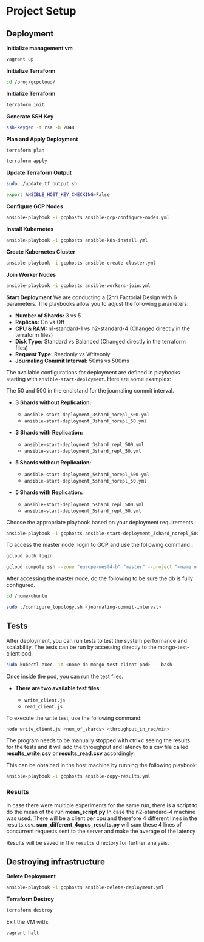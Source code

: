 
# Project Setup

## Deployment

**Initialize management vm**

```bash
vagrant up
```
**Initialize Terraform**
```bash
cd /proj/gcpcloud/
```

**Initialize Terraform**
```bash
terraform init
```

**Generate SSH Key**
```bash
ssh-keygen -t rsa -b 2048
```

**Plan and Apply Deployment**
```bash
terraform plan

terraform apply
```

**Update Terraform Output**
```bash
sudo ./update_tf_output.sh

export ANSIBLE_HOST_KEY_CHECKING=False
```

**Configure GCP Nodes**
```bash
ansible-playbook -i gcphosts ansible-gcp-configure-nodes.yml
```

**Install Kubernetes**
```bash
ansible-playbook -i gcphosts ansible-k8s-install.yml
```

**Create Kubernetes Cluster**
```bash
ansible-playbook -i gcphosts ansible-create-cluster.yml
```

**Join Worker Nodes**
```bash
ansible-playbook -i gcphosts ansible-workers-join.yml
```

**Start Deployment**
We are conducting a \(2^r\) Factorial Design with 6 parameters. The playbooks allow you to adjust the following parameters:

- **Number of Shards:** 3 vs 5
- **Replicas:** On vs Off
- **CPU & RAM:** n1-standard-1 vs n2-standard-4 (Changed directly in the terraform files)
- **Disk Type:** Standard vs Balanced (Changed directly in the terraform files)
- **Request Type:** Readonly vs Writeonly
- **Journaling Commit Interval:** 50ms vs 500ms

The available configurations for deployment are defined in playbooks starting with `ansible-start-deployment`. Here are some examples:

The 50 and 500 in the end stand for the journaling commit interval.

- **3 Shards without Replication:** 
  - `ansible-start-deployment_3shard_norepl_500.yml`
  - `ansible-start-deployment_3shard_norepl_50.yml`

- **3 Shards with Replication:** 
  - `ansible-start-deployment_3shard_repl_500.yml` 
  - `ansible-start-deployment_3shard_repl_50.yml`

- **5 Shards without Replication:** 
  - `ansible-start-deployment_5shard_norepl_500.yml` 
  - `ansible-start-deployment_5shard_norepl_50.yml`

- **5 Shards with Replication:** 
  - `ansible-start-deployment_5shard_repl_500.yml` 
  - `ansible-start-deployment_5shard_repl_50.yml`

Choose the appropriate playbook based on your deployment requirements.

```bash
ansible-playbook -i gcphosts ansible-start-deployment_3shard_norepl_500.yml  # Example command
```

To access the master node, login to GCP and use the following command :

```bash
gcloud auth login

gcloud compute ssh --zone "europe-west4-b" "master" --project "<name of project>"
```

After accessing the master node, do the following to be sure the db is fully configured.

```bash
cd /home/ubuntu

sudo ./configure_topology.sh <journaling-commit-interval>

```

## Tests

After deployment, you can run tests to test the system performance and scalability. 
The tests can be run by accessing directly to the mongo-test-client pod.

```bash
sudo kubectl exec -it <nome-do-mongo-test-client-pod> -- bash
```

Once inside the pod, you can run the test files. 
- **There are two available test files**: 

  - `write_client.js`
  - `read_client.js`

To execute the write test, use the following command:
```bash
node write_client.js <num_of_shards> <throughput_in_req/min>
```

The program needs to be manually stopped with ctrl+c seeing the results for the tests
and it will add the throughput and latency to a csv file called **results_write.csv** or **results_read.csv** accordingly.

This can be obtained in the host machine by running the following playbook:

```bash
ansible-playbook -i gcphosts ansible-copy-results.yml
```

### Results
In case there were multiple experiments for the same run, there is a script to do the mean of the run **mean_script.py**
In case the n2-standard-4 machine was used. There will be a client per cpu and therefore 4 different lines in the results.csv. 
**sum_different_4cpus_results.py** will sum these 4 lines of concurrent requests sent to the server and make the average of the latency

Results will be saved in the `results` directory for further analysis.

## Destroying infrastructure

**Delete Deployment**
```bash
ansible-playbook -i gcphosts ansible-delete-deployment.yml
```

**Terraform Destroy**
```bash
terraform destroy
```

Exit the VM with:
```bash
vagrant halt
```

